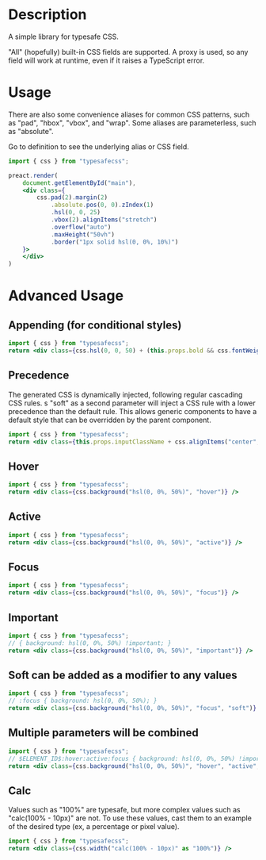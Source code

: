 # Description
A simple library for typesafe CSS.

"All" (hopefully) built-in CSS fields are supported. A proxy is used, so any field will work at runtime, even if it raises a TypeScript error.

# Usage

There are also some convenience aliases for common CSS patterns, such as "pad", "hbox", "vbox", and "wrap". Some aliases are parameterless, such as "absolute".

Go to definition to see the underlying alias or CSS field.

```jsx
import { css } from "typesafecss";

preact.render(
    document.getElementById("main"),
    <div class={
        css.pad(2).margin(2)
            .absolute.pos(0, 0).zIndex(1)
            .hsl(0, 0, 25)
            .vbox(2).alignItems("stretch")
            .overflow("auto")
            .maxHeight("50vh")
            .border("1px solid hsl(0, 0%, 10%)")
    }>   
    </div>
)
```

# Advanced Usage

## Appending (for conditional styles)
```jsx
import { css } from "typesafecss";
return <div class={css.hsl(0, 0, 50) + (this.props.bold && css.fontWeight("bold"))} />
```

## Precedence
The generated CSS is dynamically injected, following regular cascading CSS rules.
s
"soft" as a second parameter will inject a CSS rule with a lower precedence than the default rule. This allows generic components to have a default style that can be overridden by the parent component.

```jsx
import { css } from "typesafecss";
return <div class={this.props.inputClassName + css.alignItems("center", "soft")} />
```

## Hover
```jsx
import { css } from "typesafecss";
return <div class={css.background("hsl(0, 0%, 50%)", "hover")} />
```

## Active
```jsx
import { css } from "typesafecss";
return <div class={css.background("hsl(0, 0%, 50%)", "active")} />
```

## Focus
```jsx
import { css } from "typesafecss";
return <div class={css.background("hsl(0, 0%, 50%)", "focus")} />
```

## Important
```jsx
import { css } from "typesafecss";
// { background: hsl(0, 0%, 50%) !important; }
return <div class={css.background("hsl(0, 0%, 50%)", "important")} />
```

## Soft can be added as a modifier to any values
```jsx
import { css } from "typesafecss";
// :focus { background: hsl(0, 0%, 50%); }
return <div class={css.background("hsl(0, 0%, 50%)", "focus", "soft")} />
```

## Multiple parameters will be combined
```jsx
import { css } from "typesafecss";
// $ELEMENT_ID$:hover:active:focus { background: hsl(0, 0%, 50%) !important; }
return <div class={css.background("hsl(0, 0%, 50%)", "hover", "active", "focus", "important")} />
```

## Calc
Values such as "100%" are typesafe, but more complex values such as "calc(100% - 10px)" are not. To use these values, cast them to an example of the desired type (ex, a percentage or pixel value).
```jsx
import { css } from "typesafecss";
return <div class={css.width("calc(100% - 10px)" as "100%")} />
```